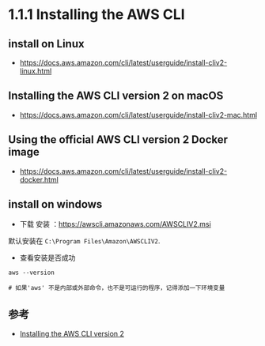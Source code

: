 # 1.1.1 Installing the AWS CLI

## install on Linux

- https://docs.aws.amazon.com/cli/latest/userguide/install-cliv2-linux.html

## Installing the AWS CLI version 2 on macOS

- https://docs.aws.amazon.com/cli/latest/userguide/install-cliv2-mac.html

## Using the official AWS CLI version 2 Docker image

- https://docs.aws.amazon.com/cli/latest/userguide/install-cliv2-docker.html

## install on windows

- 下载 安装 ：https://awscli.amazonaws.com/AWSCLIV2.msi

默认安装在 `C:\Program Files\Amazon\AWSCLIV2`.

- 查看安装是否成功

```
aws --version

# 如果'aws' 不是内部或外部命令，也不是可运行的程序，记得添加一下环境变量

```



## 参考
- [Installing the AWS CLI version 2](https://docs.aws.amazon.com/cli/latest/userguide/install-cliv2.html)
